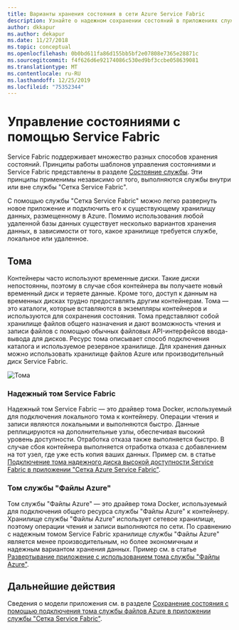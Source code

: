 ```yaml
---
title: Варианты хранения состояния в сети Azure Service Fabric
description: Узнайте о надежном сохранении состояний в приложениях службы "Сетка Service Fabric", работающих в службе "Сетка Azure Service Fabric".
author: dkkapur
ms.author: dekapur
ms.date: 11/27/2018
ms.topic: conceptual
ms.openlocfilehash: 0b0bd611fa86d155bb5bf2e07808e7365e28871c
ms.sourcegitcommit: f4f626d6e92174086c530ed9bf3ccbe058639081
ms.translationtype: MT
ms.contentlocale: ru-RU
ms.lasthandoff: 12/25/2019
ms.locfileid: "75352344"
---
```

# <a name="state-management-with-service-fabric"></a>Управление состояниями с помощью Service Fabric

Service Fabric поддерживает множество разных способов хранения состояний. Принципы работы шаблонов управления состояниями и Service Fabric представлены в разделе [Состояние службы](/azure/service-fabric/service-fabric-concepts-state). Эти принципы применимы независимо от того, выполняются службы внутри или вне службы "Сетка Service Fabric". 

С помощью службы "Сетка Service Fabric" можно легко развернуть новое приложение и подключить его к существующему хранилищу данных, размещенному в Azure. Помимо использования любой удаленной базы данных существует несколько вариантов хранения данных, в зависимости от того, какое хранилище требуется службе, локальное или удаленное. 

## <a name="volumes"></a>Тома

Контейнеры часто используют временные диски. Такие диски непостоянны, поэтому в случае сбоя контейнера вы получаете новый временный диск и теряете данные. Кроме того, доступ к данным на временных дисках трудно предоставлять другим контейнерам. Тома — это каталоги, которые вставляются в экземпляры контейнеров и используются для сохранения состояния. Тома представляют собой хранилище файлов общего назначения и дают возможность чтения и записи файлов с помощью обычных файловых API-интерфейсов ввода-вывода для дисков. Ресурс тома описывает способ подключения каталога и используемое резервное хранилище. Для хранения данных можно использовать хранилище файлов Azure или производительный диск Service Fabric.

![Тома][image3]

### <a name="service-fabric-reliable-volume"></a>Надежный том Service Fabric

Надежный том Service Fabric — это драйвер тома Docker, используемый для подключения локального тома к контейнеру. Операции чтения и записи являются локальными и выполняются быстро. Данные реплицируются на дополнительные узлы, обеспечивая высокий уровень доступности. Отработка отказа также выполняется быстро. В случае сбоя контейнера выполняется отработка отказа с добавлением на тот узел, где уже есть копия ваших данных. Пример см. в статье [Подключение тома надежного диска высокой доступности Service Fabric в приложении "Сетка Azure Service Fabric"](service-fabric-mesh-howto-deploy-app-sfreliable-disk-volume.md).

### <a name="azure-files-volume"></a>Том службы "Файлы Azure"

Том службы "Файлы Azure" — это драйвер тома Docker, используемый для подключения общего ресурса службы "Файлы Azure" к контейнеру. Хранилище службы "Файлы Azure" использует сетевое хранилище, поэтому операции чтения и записи выполняются по сети. По сравнению с надежным томом Service Fabric хранилище службы "Файлы Azure" является менее производительным, но более экономичным и надежным вариантом хранения данных. Пример см. в статье [Развертывание приложение с использованием тома службы "Файлы Azure"](service-fabric-mesh-howto-deploy-app-azurefiles-volume.md).

## <a name="next-steps"></a>Дальнейшие действия

Сведения о модели приложения см. в разделе [Сохранение состояния с помощью подключения тома службы файлов Azure в приложении службы "Сетка Service Fabric"](service-fabric-mesh-service-fabric-resources.md).

[image3]: ./media/service-fabric-mesh-storing-state/volumes.png
